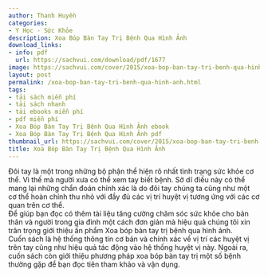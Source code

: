 ```yaml
---
author: Thanh Huyền
categories:
- Y Học - Sức Khỏe
description: Xoa Bóp Bàn Tay Trị Bệnh Qua Hình Ảnh
download_links:
- info: pdf
  url: https://sachvui.com/download/pdf/1677
image: https://sachvui.com/cover/2015/xoa-bop-ban-tay-tri-benh-qua-hinh-anh.jpg
layout: post
permalink: /xoa-bop-ban-tay-tri-benh-qua-hinh-anh.html
tags:
- tải sách miễn phí
- tải sách nhanh
- tải ebooks miễn phí
- pdf miễn phí
- Xoa Bóp Bàn Tay Trị Bệnh Qua Hình Ảnh ebook
- Xoa Bóp Bàn Tay Trị Bệnh Qua Hình Ảnh pdf
thumbnail_url: https://sachvui.com/cover/2015/xoa-bop-ban-tay-tri-benh-qua-hinh-anh.jpg
title: Xoa Bóp Bàn Tay Trị Bệnh Qua Hình Ảnh
---
```


 <div class="item-desc text-justify"> <p>Đôi tay là một trong những bộ phận thể hiện rõ nhất tình trạng sức khỏe cơ thể. Vì thế mà người xưa có thể xem tay biết bệnh. Sở dĩ điều này có thể mang lại những chẩn đoán chính xác là do đôi tay chúng ta cũng như một cơ thể hoàn chỉnh thu nhỏ với đầy đủ các vị trí huyệt vị tương ứng với các cơ quan trên cơ thể.<br>Để giúp bạn đọc có thêm tài liệu tăng cường chăm sóc sức khỏe cho bản thân và người trong gia đình một cách đơn giản mà hiệu quả chúng tôi xin trân trọng giới thiệu ấn phẩm Xoa bóp bàn tay trị bệnh qua hình ảnh.<br>Cuốn sách là hệ thống thông tin cơ bản và chính xác về vị trí các huyệt vị trên tay cũng như hiệu quả tác động vào hệ thống huyệt vị này. Ngoài ra, cuốn sách còn giới thiệu phương pháp xoa bóp bàn tay trị một số bệnh thường gặp để bạn đọc tiên tham khảo và vận dụng.</p> </div>